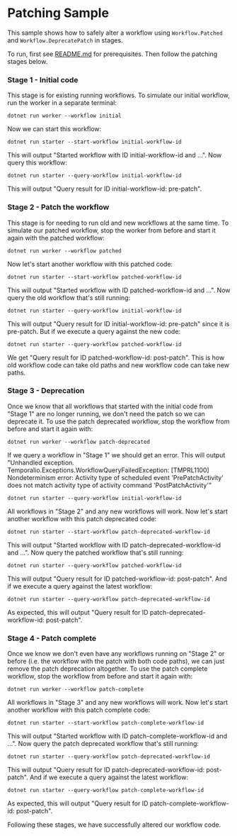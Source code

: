 # Patching Sample

This sample shows how to safely alter a workflow using `Workflow.Patched` and `Workflow.DeprecatePatch` in stages.

To run, first see [README.md](../../README.md) for prerequisites. Then follow the patching stages below.

### Stage 1 - Initial code

This stage is for existing running workflows. To simulate our initial workflow, run the worker in a separate terminal:

    dotnet run worker --workflow initial

Now we can start this workflow:

    dotnet run starter --start-workflow initial-workflow-id

This will output "Started workflow with ID initial-workflow-id and ...". Now query this workflow:

    dotnet run starter --query-workflow initial-workflow-id

This will output "Query result for ID initial-workflow-id: pre-patch".

### Stage 2 - Patch the workflow

This stage is for needing to run old and new workflows at the same time. To simulate our patched workflow, stop the
worker from before and start it again with the patched workflow:

    dotnet run worker --workflow patched

Now let's start another workflow with this patched code:

    dotnet run starter --start-workflow patched-workflow-id

This will output "Started workflow with ID patched-workflow-id and ...". Now query the old workflow that's still
running:

    dotnet run starter --query-workflow initial-workflow-id

This will output "Query result for ID initial-workflow-id: pre-patch" since it is pre-patch. But if we execute a query
against the new code:

    dotnet run starter --query-workflow patched-workflow-id

We get "Query result for ID patched-workflow-id: post-patch". This is how old workflow code can take old paths and new
workflow code can take new paths.

### Stage 3 - Deprecation

Once we know that all workflows that started with the initial code from "Stage 1" are no longer running, we don't need
the patch so we can deprecate it. To use the patch deprecated workflow, stop the workflow from before and start it again
with:

    dotnet run worker --workflow patch-deprecated

If we query a workflow in "Stage 1" we should get an error. This will output "Unhandled exception. 
Temporalio.Exceptions.WorkflowQueryFailedException: [TMPRL1100] Nondeterminism error: Activity type of scheduled event 
'PrePatchActivity' does not match activity type of activity command 'PostPatchActivity'"

    dotnet run starter --query-workflow initial-workflow-id

All workflows in "Stage 2" and any new workflows will work. Now let's start another workflow with this patch deprecated
code:

    dotnet run starter --start-workflow patch-deprecated-workflow-id

This will output "Started workflow with ID patch-deprecated-workflow-id and ...". Now query the patched workflow that's
still running:

    dotnet run starter --query-workflow patched-workflow-id

This will output "Query result for ID patched-workflow-id: post-patch". And if we execute a query against the latest
workflow:

    dotnet run starter --query-workflow patch-deprecated-workflow-id

As expected, this will output "Query result for ID patch-deprecated-workflow-id: post-patch".

### Stage 4 - Patch complete

Once we know we don't even have any workflows running on "Stage 2" or before (i.e. the workflow with the patch with
both code paths), we can just remove the patch deprecation altogether. To use the patch complete workflow, stop the
workflow from before and start it again with:

    dotnet run worker --workflow patch-complete

All workflows in "Stage 3" and any new workflows will work. Now let's start another workflow with this patch complete
code:

    dotnet run starter --start-workflow patch-complete-workflow-id

This will output "Started workflow with ID patch-complete-workflow-id and ...". Now query the patch deprecated workflow
that's still running:

    dotnet run starter --query-workflow patch-deprecated-workflow-id

This will output "Query result for ID patch-deprecated-workflow-id: post-patch". And if we execute a query against the
latest workflow:

    dotnet run starter --query-workflow patch-complete-workflow-id

As expected, this will output "Query result for ID patch-complete-workflow-id: post-patch".

Following these stages, we have successfully altered our workflow code.